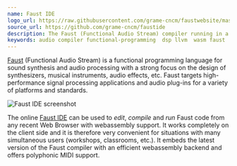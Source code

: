 ```yaml
---
name: Faust IDE
logo_url: https://raw.githubusercontent.com/grame-cncm/faustwebsite/master/mkdocs/docs/community/logos/img/LOGO_FAUST_SIMPLE_ORANGE.png
source_url: https://github.com/grame-cncm/faustide
description: The Faust (Functional Audio Stream) compiler running in a browser
keywords: audio compiler functional-programming  dsp llvm  wasm faust
---
```


[Faust](https://faust.grame.fr) (Functional Audio Stream) is a functional programming language for sound synthesis and audio processing with a strong focus on the design of synthesizers, musical instruments, audio effects, etc. Faust targets high-performance signal processing applications and audio plug-ins for a variety of platforms and standards.

![Faust IDE screenshot](https://raw.githubusercontent.com/grame-cncm/faustide/master/faustide.png)

The online [Faust IDE](https://faustide.grame.fr) can be used to _edit_, _compile_ and _run_ Faust code from any recent Web Browser with webassembly support. It works completely on the client side and it is therefore very convenient for situations with many simultaneous users (workshops, classrooms, etc.). It embeds the latest version of the Faust compiler with an efficient webassembly backend and offers polyphonic MIDI support.
